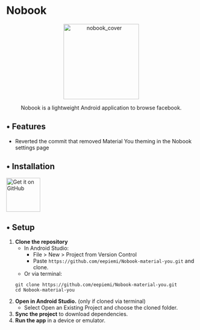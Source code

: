 # Nobook
<p align="center">
  <img src='images/nobook_github_cover.png' height='200' alt="nobook_cover">
</p>

<div align="center">Nobook is a lightweight Android application to browse facebook.</div>

## • Features

*  Reverted the commit that removed Material You theming in the Nobook settings page

## • Installation

[<img src='images/get-it-on-github.png' alt='Get it on GitHub' height = "90">](https://github.com/ycngmn/Nobook/releases/latest)

## • Setup

1.  **Clone the repository**
    * In Android Studio:
      * File > New > Project from Version Control
      * Paste `https://github.com/eepiemi/Nobook-material-you.git` and clone.
    * Or via terminal: 
    ```
    git clone https://github.com/eepiemi/Nobook-material-you.git
    cd Nobook-material-you
    ``` 
2.  **Open in Android Studio.** (only if cloned via terminal)
    * Select Open an Existing Project and choose the cloned folder.
3. **Sync the project** to download dependencies.
4. **Run the app** in a device or emulator.
